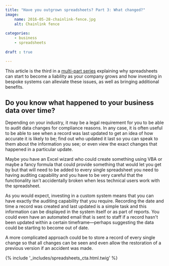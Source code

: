 ```yaml
---
title: "Have you outgrown spreadsheets? Part 3: What changed?"
image:
    name: 2016-05-28-chainlink-fence.jpg
    alt: Chainlink fence
    
categories:
    - business
    - spreadsheets
    
draft : true

---
```


This article is the third in a [multi-part series](/blog/categories/spreadsheets) explaining why spreadsheets can start to become a liability as your company grows and how investing in bespoke systems can alleviate these issues, as well as bringing additional benefits.

## Do you know what happened to your business data over time? 
Depending on your industry, it may be a legal requirement for you to be able to audit data changes for compliance reasons. In any case, it is often useful to be able to see when a record was last updated to get an idea of how accurate it is likely to be; find out who updated it last so you can speak to them about the information you see; or even view the exact changes that happened in a particular update.

Maybe you have an Excel wizard who could create something using VBA or maybe a fancy formula that could provide something that would let you get by but that will need to be added to every single spreadsheet you need to having auditing capability and you have to be very careful that the functionality isn't accidentally broken when less technical users work with the spreadsheet.  

As you would expect, investing in a custom system means that you can have exactly the auditing capability that you require. Recording the date and time a record was created and last updated is a simple task and this information can be displayed in the system itself or as part of reports. You could even have an automated email that is sent to staff if a record hasn't been updated within a certain timeframe&mdash;perhaps suggesting the data could be starting to become out of date. 

A more complicated approach could be to store a record of every single change so that all changes can be seen and even allow the restoration of a previous version if an accident was made.

{% include '_includes/spreadsheets_cta.html.twig' %}
